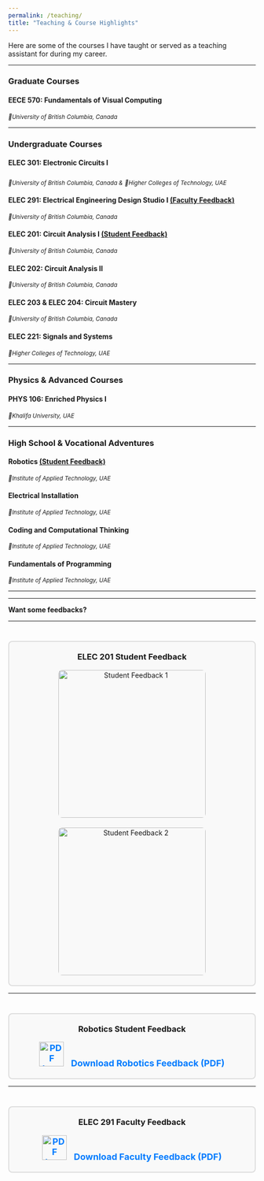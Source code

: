 ```yaml
---
permalink: /teaching/
title: "Teaching & Course Highlights"
---
```


Here are some of the courses I have taught or served as a teaching assistant for during my career.

---

### Graduate Courses
#### **EECE 570: Fundamentals of Visual Computing**
<sub>*📍University of British Columbia, Canada*</sub>

---

### Undergraduate Courses
#### **ELEC 301: Electronic Circuits I**
<sub>*📍University of British Columbia, Canada &*</sub>
<sub>*📍Higher Colleges of Technology, UAE*

#### **ELEC 291: Electrical Engineering Design Studio I** [(Faculty Feedback)](#elec291-faculty-feedback) 
<sub>*📍University of British Columbia, Canada*</sub>

#### **ELEC 201: Circuit Analysis I** [(Student Feedback)](#elec201-student-feedback)  
<sub>*📍University of British Columbia, Canada*</sub>


#### **ELEC 202: Circuit Analysis II**  
<sub>*📍University of British Columbia, Canada*</sub>

#### **ELEC 203 & ELEC 204: Circuit Mastery**  
<sub>*📍University of British Columbia, Canada*</sub>

#### **ELEC 221: Signals and Systems**  
<sub>*📍Higher Colleges of Technology, UAE*</sub>

---

### Physics & Advanced Courses
#### **PHYS 106: Enriched Physics I**
<sub>*📍Khalifa University, UAE*</sub>

---

### High School & Vocational Adventures
#### **Robotics**  [(Student Feedback)](#robotics-student-feedback) 
<sub>*📍Institute of Applied Technology, UAE*</sub>

#### **Electrical Installation**
<sub>*📍Institute of Applied Technology, UAE*</sub>

#### **Coding and Computational Thinking**
<sub>*📍Institute of Applied Technology, UAE*</sub>

#### **Fundamentals of Programming**
<sub>*📍Institute of Applied Technology, UAE*</sub>

<hr>
<hr>

**Want some feedbacks?**

<hr>

<div id="elec201-student-feedback" style="border: 2px solid #ddd; border-radius: 8px; padding: 20px; margin-top: 40px; background-color: #f9f9f9; text-align: center;">
    <h3 style="margin-top: 0;">ELEC 201 Student Feedback</h3>
    <div style="display: flex; justify-content: center; align-items: center; gap: 20px; flex-wrap: wrap;">
        <!-- Clickable Images -->
        <a href="http://nourhanb.github.io/images/TA_FD_1.png" target="_blank">
            <img src="http://nourhanb.github.io/images/TA_FD_1.png" alt="Student Feedback 1" style="width: 300px; height: auto; border-radius: 8px;">
        </a>
        <a href="http://nourhanb.github.io/images/TA_FD_2.png" target="_blank">
            <img src="http://nourhanb.github.io/images/TA_FD_2.png" alt="Student Feedback 2" style="width: 300px; height: auto; border-radius: 8px;">
        </a>
    </div>
</div>

<hr>
<div id="robotics-student-feedback" style="border: 2px solid #ddd; border-radius: 8px; padding: 20px; margin-top: 40px; background-color: #f9f9f9; text-align: center;">
    <h3 style="margin-top: 0;">Robotics Student Feedback</h3>
    <div style="display: flex; justify-content: center; align-items: center; gap: 20px; flex-wrap: wrap;">
        <a href="http://nourhanb.github.io/files/Appreciation letter.pdf" target="_blank" style="text-decoration: none; font-weight: bold; font-size: 18px; color: #007bff;">
            <img src="http://nourhanb.github.io/images/pdf-icon.png" alt="PDF Icon" style="width: 50px; height: auto; margin-right: 10px;">
            Download Robotics Feedback (PDF)
        </a>
    </div>
</div>

<hr>
<div id="elec291-faculty-feedback" style="border: 2px solid #ddd; border-radius: 8px; padding: 20px; margin-top: 40px; background-color: #f9f9f9; text-align: center;">
    <h3 style="margin-top: 0;">ELEC 291 Faculty Feedback</h3>
    <div style="display: flex; justify-content: center; align-items: center; gap: 20px; flex-wrap: wrap;">
        <a href="http://nourhanb.github.io/files/Form_TA Evaluation - Nourhan - ELEC 291.pdf" target="_blank" style="text-decoration: none; font-weight: bold; font-size: 18px; color: #007bff;">
            <img src="http://nourhanb.github.io/images/pdf-icon.png" alt="PDF Icon" style="width: 50px; height: auto; margin-right: 10px;">
            Download Faculty Feedback (PDF)
        </a>
    </div>
</div>
